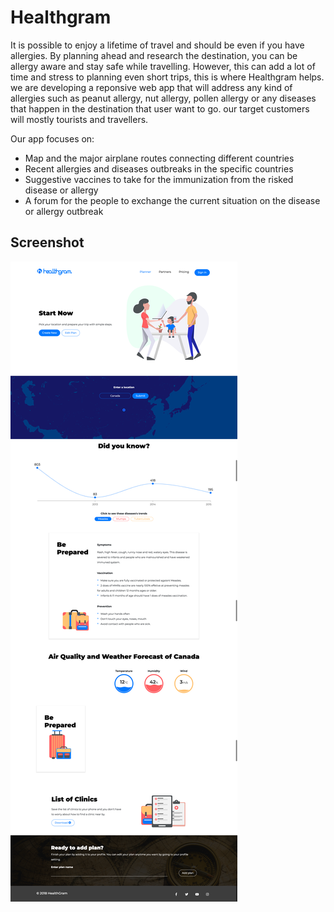 # Healthgram

It is possible to enjoy a lifetime of travel and should be even if you have allergies. By planning ahead and research the destination, you can be allergy aware and stay safe while travelling. However, this can add a lot of time and stress to planning even short trips, this is where Healthgram helps. we are developing a reponsive web app that will address any kind of allergies such as peanut allergy, nut allergy, pollen allergy
or any diseases that happen in the destination that user want to go. our target customers will mostly tourists and travellers.

Our app focuses on:
* Map and the major airplane routes connecting different countries
* Recent allergies and diseases outbreaks in the specific countries
* Suggestive vaccines to take for the immunization from the risked disease or allergy
* A forum for the people to exchange the current situation on the disease or allergy outbreak

## Screenshot
![Screenshot](screenshot.png)
